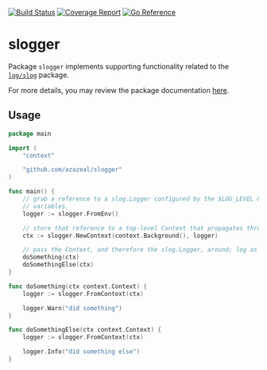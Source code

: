 [![Build Status](https://github.com/azazeal/slogger/actions/workflows/build.yml/badge.svg)](https://github.com/azazeal/slogger/actions/workflows/build.yml)
[![Coverage Report](https://coveralls.io/repos/github/azazeal/slogger/badge.svg?branch=master)](https://coveralls.io/github/azazeal/slogger?branch=master)
[![Go Reference](https://pkg.go.dev/badge/github.com/azazeal/slogger.svg)](https://pkg.go.dev/github.com/azazeal/slogger)

# slogger

Package `slogger` implements supporting functionality related to the
[`log/slog`](https://pkg.go.dev/golang.org/log/slog) package.

For more details, you may review the package documentation [here](https://pkg.go.dev/github.com/azazeal/slogger).

## Usage

```go
package main

import (
	"context"

	"github.com/azazeal/slogger"
)

func main() {
	// grab a reference to a slog.Logger configured by the $LOG_LEVEL & $LOG_FORMAT environment
	// variables.
	logger := slogger.FromEnv()

	// store that reference to a top-level Context that propagates throughout the program
	ctx := slogger.NewContext(context.Background(), logger)

	// pass the Context, and therefore the slog.Logger, around; log as needed
	doSomething(ctx)
	doSomethingElse(ctx)
}

func doSomething(ctx context.Context) {
	logger := slogger.FromContext(ctx)

	logger.Warn("did something")
}

func doSomethingElse(ctx context.Context) {
	logger := slogger.FromContext(ctx)

	logger.Info("did something else")
}
```
